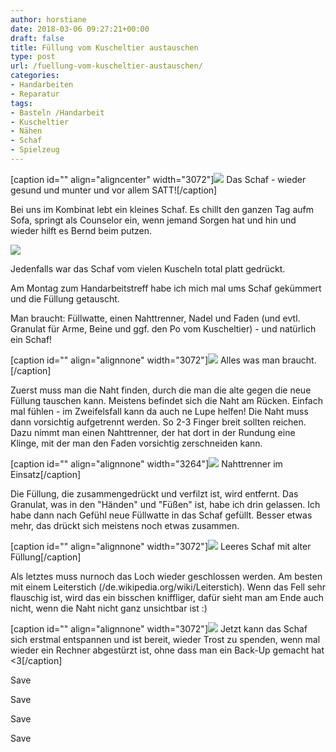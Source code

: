 ```yaml
---
author: horstiane
date: 2018-03-06 09:27:21+00:00
draft: false
title: Füllung vom Kuscheltier austauschen
type: post
url: /fuellung-vom-kuscheltier-austauschen/
categories:
- Handarbeiten
- Reparatur
tags:
- Basteln /Handarbeit
- Kuscheltier
- Nähen
- Schaf
- Spielzeug
---
```


[caption id="" align="aligncenter" width="3072"]![](/wp-content/uploads/2018/03/IMG_5967.jpg)
Das Schaf - wieder gesund und munter und vor allem SATT![/caption]

Bei uns im Kombinat lebt ein kleines Schaf. Es chillt den ganzen Tag aufm Sofa, springt als Counselor ein, wenn jemand Sorgen hat und hin und wieder hilft es Bernd beim putzen.

<!-- more -->

![](/wp-content/uploads/2018/03/DW_Q7iNWsAAKl91.jpg)
















Jedenfalls war das Schaf vom vielen Kuscheln total platt gedrückt.

Am Montag zum Handarbeitstreff habe ich mich mal ums Schaf gekümmert und die Füllung getauscht.



Man braucht: Füllwatte, einen Nahttrenner, Nadel und Faden (und evtl. Granulat für Arme, Beine und ggf. den Po vom Kuscheltier) - und natürlich ein Schaf!

[caption id="" align="alignnone" width="3072"]![](/wp-content/uploads/2018/03/IMG_5961.jpg)
Alles was man braucht.[/caption]

Zuerst muss man die Naht finden, durch die man die alte gegen die neue Füllung tauschen kann. Meistens befindet sich die Naht am Rücken. Einfach mal fühlen - im Zweifelsfall kann da auch ne Lupe helfen! Die Naht muss dann vorsichtig aufgetrennt werden. So 2-3 Finger breit sollten reichen. Dazu nimmt man einen Nahttrenner, der hat dort in der Rundung eine Klinge, mit der man den Faden vorsichtig zerschneiden kann.

[caption id="" align="alignnone" width="3264"]![](/wp-content/uploads/2018/03/IMG_20180306_095802.jpg)
Nahttrenner im Einsatz[/caption]

Die Füllung, die zusammengedrückt und verfilzt ist, wird entfernt. Das Granulat, was in den "Händen" und "Füßen" ist, habe ich drin gelassen. Ich habe dann nach Gefühl neue Füllwatte in das Schaf gefüllt. Besser etwas mehr, das drückt sich meistens noch etwas zusammen.

[caption id="" align="alignnone" width="3072"]![](/wp-content/uploads/2018/03/IMG_5965.jpg)
Leeres Schaf mit alter Füllung[/caption]

Als letztes muss nurnoch das Loch wieder geschlossen werden. Am besten mit einem Leiterstich (/de.wikipedia.org/wiki/Leiterstich). Wenn das Fell sehr flauschig ist, wird das ein bisschen kniffliger, dafür sieht man am Ende auch nicht, wenn die Naht nicht ganz unsichtbar ist :)

[caption id="" align="alignnone" width="3072"]![](/wp-content/uploads/2018/03/IMG_5967.jpg)
Jetzt kann das Schaf sich erstmal entspannen und ist bereit, wieder Trost zu spenden, wenn mal wieder ein Rechner abgestürzt ist, ohne dass man ein Back-Up gemacht hat <3[/caption]

Save

Save

Save

Save
